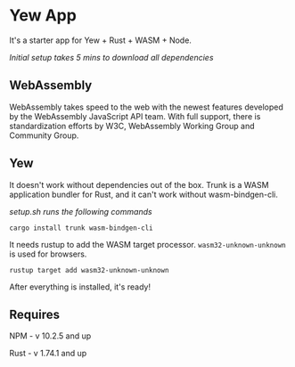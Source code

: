 # Yew App

It's a starter app for Yew + Rust + WASM + Node.

*Initial setup takes 5 mins to download all dependencies*

## WebAssembly
WebAssembly takes speed to the web with the newest features developed by the WebAssembly JavaScript API team. With full support, there is standardization efforts by W3C, WebAssembly Working Group and Community Group.


## Yew
It doesn't work without dependencies out of the box. Trunk is a WASM application bundler for Rust, and it can't work without wasm-bindgen-cli.

*setup.sh runs the following commands*

`cargo install trunk wasm-bindgen-cli`


It needs rustup to add the WASM target processor. `wasm32-unknown-unknown` is used for browsers. 

`rustup target add wasm32-unknown-unknown`

After everything is installed, it's ready!


## Requires

NPM - v 10.2.5 and up

Rust - v 1.74.1 and up
